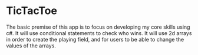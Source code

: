 # TicTacToe


The basic premise of this app is to focus on developing my core skills using c#.
It will use conditional statements to check who wins.
It will use 2d arrays in order to create the playing field, and for users to be able to change the values of the arrays.
